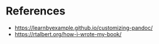 # References

* <https://learnbyexample.github.io/customizing-pandoc/>
* <https://rtalbert.org/how-i-wrote-my-book/>
